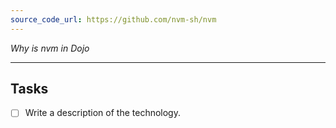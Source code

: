 ```yaml
---
source_code_url: https://github.com/nvm-sh/nvm
---
```

_Why is nvm in Dojo_

---

## Tasks

- [ ] Write a description of the technology.